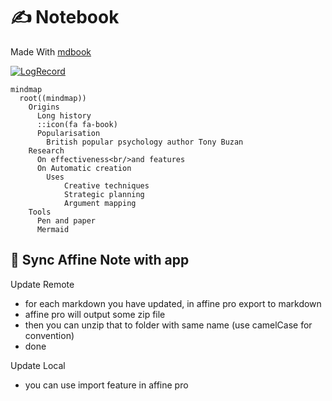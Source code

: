 # ✍️ Notebook

Made With [mdbook](https://github.com/rust-lang/mdBook)

[![LogRecord](https://github-readme-activity-graph.vercel.app/graph?username=ahsanu123&theme=github-compact)](https://github.com/ahsanu123/learnNote/)

```mermaid
mindmap
  root((mindmap))
    Origins
      Long history
      ::icon(fa fa-book)
      Popularisation
        British popular psychology author Tony Buzan
    Research
      On effectiveness<br/>and features
      On Automatic creation
        Uses
            Creative techniques
            Strategic planning
            Argument mapping
    Tools
      Pen and paper
      Mermaid

```

## 🧬 Sync Affine Note with app 

Update Remote 
- for each markdown you have updated, in affine pro export to markdown
- affine pro will output some zip file
- then you can unzip that to folder with same name (use camelCase for convention)
- done

Update Local 
- you can use import feature in affine pro
